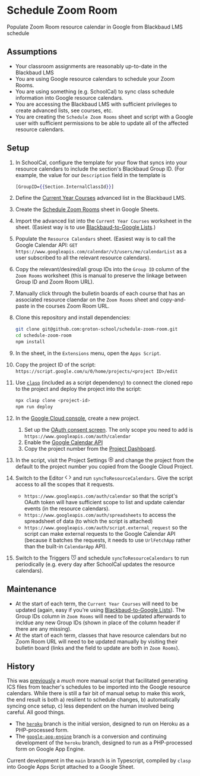 # Schedule Zoom Room

Populate Zoom Room resource calendar in Google from Blackbaud LMS schedule

## Assumptions

- Your classroom assignments are reasonably up-to-date in the Blackbaud LMS
- You are using Google resource calendars to schedule your Zoom Rooms.
- You are using something (e.g. SchoolCal) to sync class schedule information into Google resource calendars.
- You are accessing the Blackbaud LMS with sufficient privileges to create advanced lists, see courses, etc.
- You are creating the `Schedule Zoom Rooms` sheet and script with a Google user with sufficient permissions to be able to update all of the affected resource calendars.

## Setup

1. In SchoolCal, configure the template for your flow that syncs into your resource calendars to include the section's Blackbaud Group ID. (For example, the value for our `Description` field in the template is

   ```mustache
   [GroupID={{Section.InternalClassId}}]
   ```

2. Define the [Current Year Courses](./schema/Current%20Year%20Courses) advanced list in the Blackbaud LMS.
3. Create the [Schedule Zoom Rooms](./schema/Schedule%20Zoom%20Rooms.xlsx) sheet in Google Sheets.
4. Import the advanced list into the `Current Year Courses` worksheet in the sheet. (Easiest way is to use [Blackbaud-to-Google Lists](https://github.com/groton-school/blackbaud-to-google-lists).)
5. Populate the `Resource Calendars` sheet. (Easiest way is to call the Google Calendar API: `GET https://www.googleapis.com/calendar/v3/users/me/calendarList` as a user subscribed to all the relevant resource calendars).
6. Copy the relevant/desired/all group IDs into the `Group ID` column of the `Zoom Rooms` worksheet (this is manual to preserve the linkage between Group ID and Zoom Room URL).
7. Manually click through the bulletin boards of each course that has an associated resource claendar on the `Zoom Rooms` sheet and copy-and-paste in the courses Zoom Room URL.
8. Clone this repository and install dependencies:

   ```sh
   git clone git@github.com:groton-school/schedule-zoom-room.git
   cd schedule-zoom-room
   npm install
   ```

9. In the sheet, in the `Extensions` menu, open the `Apps Script`.
10. Copy the project ID of the script: `https://script.google.com/u/0/home/projects/<project ID>/edit`
11. Use [`clasp`](https://developers.google.com/apps-script/guides/clasp) (included as a script dependency) to connect the cloned repo to the project and deploy the project into the script:

    ```sh
    npx clasp clone <project-id>
    npm run deploy
    ```

12. In the [Google Cloud console](https://console.cloud.google.com), create a new project.

    1. Set up the [OAuth consent screen](https://console.cloud.google.com/apis/credentials/consent). The only scope you need to add is `https://www.googleapis.com/auth/calendar`
    2. Enable the [Google Calendar API](https://console.cloud.google.com/apis/api/calendar-json.googleapis.com/)
    3. Copy the project number from the [Project Dashboard](https://console.cloud.google.com/home/dashboard).

13. In the script, visit the Project Settings <img src="./docs/settings-icon.png" style="height: 1em" /> and change the project from the default to the project number you copied from the Google Cloud Project.
14. Switch to the Editor <img src="./docs/editor-icon.png" style="height: 1em" /> and run `syncToResourceCalendars`. Give the script access to all the scopes that it requests.

    - `https://www.googleapis.com/auth/calendar` so that the script's OAuth token will have sufficient scope to list and update calendar events (in the resource calendars).
    - `https://www.googleapis.com/auth/spreadsheets` to access the spreadsheet of data (to which the script is attached)
    - `https://www.googleapis.com/auth/script.external_request` so the script can make external requests to the Google Calendar API (because it batches the requests, it needs to use `UrlFetchApp` rather than the built-in `CalendarApp` API).

15. Switch to the Triggers <img src="./docs/trigger-icon.png" style="height: 1em; "/> and schedule `syncToResourceCalendars` to run periodically (e.g. every day after SchoolCal updates the resource calendars).

## Maintenance

- At the start of each term, the `Current Year Courses` will need to be updated (again, easy if you're using [Blackbaud-to-Google Lists](https://github.com/groton-school/blackbaud-to-google-lists)). The Group IDs column in `Zoom Rooms` will need to be updated afterwards to incldue any new Group IDs (shown in place of the column header if there are any missing).
- At the start of each term, classes that have resource calendars but no Zoom Room URL will need to be updated manually by visiting their bulletin board (links and the field to update are both in `Zoom Rooms`).

## History

This was [previously](https://github.com/groton-school/schedule-zoom-room/tree/27b08a6529d30751d1af43bad8b0f542044c0596) a _much_ more manual script that facilitated generating ICS files from teacher's schedules to be imported into the Google resource calendars. While there is still a fair bit of manual setup to make this work, the end result is both a) resilient to schedule changes, b) automatically syncing once setup, c) less dependent on the human involved being careful. All good things.

- The [`heroku`](https://github.com/groton-school/schedule-zoom-room/tree/heroku) branch is the initial version, designed to run on Heroku as a PHP-processed form.
- The [`google-app-engine`](https://github.com/groton-school/schedule-zoom-room/tree/google-app-engine) branch is a conversion and continuing development of the `heroku` branch, designed to run as a PHP-processed form on Google App Engine.

Current development in the `main` branch is in Typescript, compiled by `clasp` into Google Apps Script attached to a Google Sheet.
